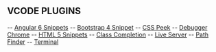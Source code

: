 ## VCODE PLUGINS
-- <a href="https://marketplace.visualstudio.com/items?itemName=Mikael.Angular-BeastCode">Angular 6 Snippets</a>
-- <a href="https://marketplace.visualstudio.com/items?itemName=thekalinga.bootstrap4-vscode">Bootstrap 4 Snippet</a>
-- <a href="https://marketplace.visualstudio.com/items?itemName=pranaygp.vscode-css-peek">CSS Peek</a>
-- <a href="https://marketplace.visualstudio.com/items?itemName=msjsdiag.debugger-for-chrome"> Debugger Chrome</a>
-- <a href="https://marketplace.visualstudio.com/items?itemName=abusaidm.html-snippets">HTML 5 Snippets</a>
-- <a href="https://marketplace.visualstudio.com/items?itemName=Zignd.html-css-class-completion">Class Completion</a>
-- <a href="https://marketplace.visualstudio.com/items?itemName=ritwickdey.LiveServer">Live Server</a>
-- <a href="https://marketplace.visualstudio.com/items?itemName=christian-kohler.path-intellisense">Path Finder</a>
-- <a href="https://marketplace.visualstudio.com/items?itemName=formulahendry.terminal">Terminal</a>

